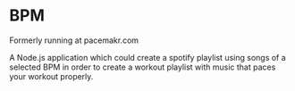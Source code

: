 # BPM
Formerly running at pacemakr.com

A Node.js application which could create a spotify playlist using songs of a selected BPM in order to create a workout playlist with music that paces your workout properly.
